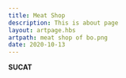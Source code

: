 ```yaml
---
title: Meat Shop
description: This is about page
layout: artpage.hbs
artpath: meat shop of bo.png
date: 2020-10-13
---
```


**SUCAT**